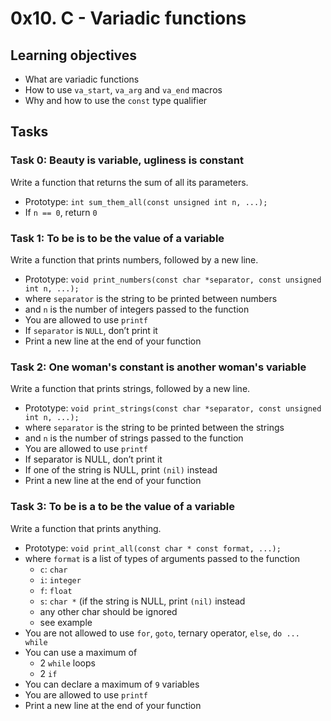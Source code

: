 # 0x10. C - Variadic functions

## Learning objectives
- What are variadic functions
- How to use `va_start`, `va_arg` and `va_end` macros
- Why and how to use the `const` type qualifier

## Tasks

### Task 0: Beauty is variable, ugliness is constant
Write a function that returns the sum of all its parameters.
- Prototype: `int sum_them_all(const unsigned int n, ...);`
- If `n == 0`, return `0`

### Task 1: To be is to be the value of a variable
Write a function that prints numbers, followed by a new line.
- Prototype: `void print_numbers(const char *separator, const unsigned int n, ...);`
- where `separator` is the string to be printed between numbers
- and `n` is the number of integers passed to the function
- You are allowed to use `printf`
- If `separator` is `NULL`, don’t print it
- Print a new line at the end of your function

### Task 2: One woman's constant is another woman's variable
Write a function that prints strings, followed by a new line.
- Prototype: `void print_strings(const char *separator, const unsigned int n, ...);`
- where `separator` is the string to be printed between the strings
- and `n` is the number of strings passed to the function
- You are allowed to use `printf`
- If separator is NULL, don’t print it
- If one of the string is NULL, print `(nil)` instead
- Print a new line at the end of your function

### Task 3: To be is a to be the value of a variable
Write a function that prints anything.
- Prototype: `void print_all(const char * const format, ...);`
- where `format` is a list of types of arguments passed to the function
    - `c`: `char`
    - `i`: `integer`
    - `f`: `float`
    - `s`: `char *` (if the string is NULL, print `(nil)` instead
    - any other char should be ignored
    - see example
- You are not allowed to use `for`, `goto`, ternary operator, `else`, `do ... while`
- You can use a maximum of
    - 2 `while` loops
    - 2 `if`
- You can declare a maximum of `9` variables
- You are allowed to use `printf`
- Print a new line at the end of your function
